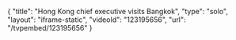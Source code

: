 {
    "title": "Hong Kong chief executive visits Bangkok",
    "type": "solo",
    "layout": "iframe-static",
    "videoId": "123195656",
    "url": "\/tvpembed\/123195656"
}